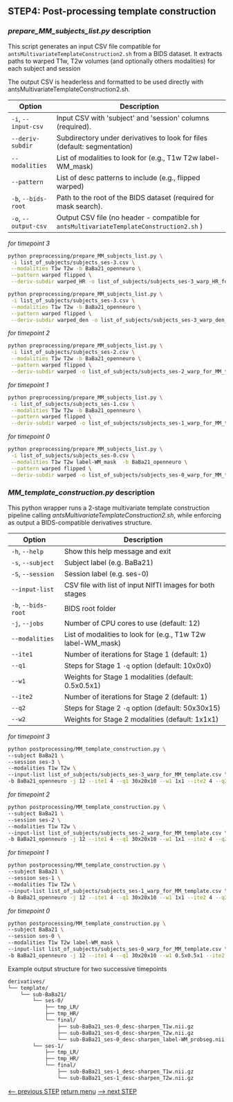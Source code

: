## STEP4: Post-processing template construction

### _prepare_MM_subjects_list.py_ description

This script generates an input CSV file compatible for `antsMultivariateTemplateConstruction2.sh` from a BIDS dataset.
It extracts paths to warped T1w, T2w volumes (and optionally others modalities) for each subject and session

The output CSV is headerless and formatted to be used directly with antsMultivariateTemplateConstruction2.sh.

| Option               | Description                                                                              |
|----------------------|------------------------------------------------------------------------------------------|
| `-i`, `--input-csv`  | Input CSV with 'subject' and 'session' columns (required).                               |
| `--deriv-subdir`     | Subdirectory under derivatives to look for files (default: segmentation)                 |
| `--modalities`       | List of modalities to look for (e.g., T1w T2w label-WM_mask)                             |
| `--pattern`          | List of desc patterns to include (e.g., flipped warped)                            |
| `-b`, `--bids-root`  | Path to the root of the BIDS dataset (required for mask search).                         |
| `-o`, `--output-csv` | Output CSV file (no header - compatible for `antsMultivariateTemplateConstruction2.sh` ) |

_for timepoint 3_
```bash
python preprocessing/prepare_MM_subjects_list.py \
 -i list_of_subjects/subjects_ses-3.csv \
 --modalities T1w T2w -b BaBa21_openneuro \
 --pattern warped flipped \
 --deriv-subdir warped_HR -o list_of_subjects/subjects_ses-3_warp_HR_for_MM_template.csv
```
```bash
python preprocessing/prepare_MM_subjects_list.py \
 -i list_of_subjects/subjects_ses-3.csv \
 --modalities T1w T2w -b BaBa21_openneuro \
 --pattern warped flipped \
 --deriv-subdir warped_den -o list_of_subjects/subjects_ses-3_warp_den_for_MM_template.csv
```

_for timepoint 2_
```bash
python preprocessing/prepare_MM_subjects_list.py \
 -i list_of_subjects/subjects_ses-2.csv \
 --modalities T1w T2w -b BaBa21_openneuro \
 --pattern warped flipped \
 --deriv-subdir warped -o list_of_subjects/subjects_ses-2_warp_for_MM_template.csv
```
_for timepoint 1_
```bash
python preprocessing/prepare_MM_subjects_list.py \
 -i list_of_subjects/subjects_ses-1.csv \
 --modalities T1w T2w -b BaBa21_openneuro \
 --pattern warped flipped \
 --deriv-subdir warped -o list_of_subjects/subjects_ses-1_warp_for_MM_template.csv
```
_for timepoint 0_
```bash
python preprocessing/prepare_MM_subjects_list.py \
 -i list_of_subjects/subjects_ses-0.csv \
 --modalities T1w T2w label-WM_mask  -b BaBa21_openneuro \
 --pattern warped flipped \
 --deriv-subdir warped -o list_of_subjects/subjects_ses-0_warp_for_MM_template.csv
```

### _MM_template_construction.py_ description
This python wrapper runs a 2-stage multivariate template construction pipeline calling _antsMultivariateTemplateConstruction2.sh_, while enforcing as output a BIDS-compatible derivatives structure.

| Option              | Description                                                   |
| ------------------- |---------------------------------------------------------------|
| `-h`, `--help`      | Show this help message and exit                               |
| `-s`, `--subject`   | Subject label (e.g. BaBa21)                                   |
| `-S`, `--session`   | Session label (e.g. ses-0)                                    |
| `--input-list`      | CSV file with list of input NIfTI images for both stages      |
| `-b`, `--bids-root` | BIDS root folder                                              |
| `-j`, `--jobs`      | Number of CPU cores to use (default: 12)                      |
| `--modalities`      | List of modalities to look for (e.g., T1w T2w label-WM_mask)  |
| `--ite1`            | Number of iterations for Stage 1 (default: 1)                 |
| `--q1`              | Steps for Stage 1 `-q` option (default: 10x0x0)               |
| `--w1`              | Weights for Stage 1 modalities (default: 0.5x0.5x1)           |
| `--ite2`            | Number of iterations for Stage 2 (default: 1)                 |
| `--q2`              | Steps for Stage 2 `-q` option (default: 50x30x15)             |
| `--w2`              | Weights for Stage 2 modalities (default: 1x1x1)               |

_for timepoint 3_
```bash
python postprocessing/MM_template_construction.py \
--subject BaBa21 \
--session ses-3 \
--modalities T1w T2w \ 
--input-list list_of_subjects/subjects_ses-3_warp_for_MM_template.csv \
-b BaBa21_openneuro -j 12 --ite1 4 --q1 30x20x10 --w1 1x1 --ite2 4 --q2 50x30x15 --w2 1x1
```

_for timepoint 2_
```bash
python postprocessing/MM_template_construction.py \
--subject BaBa21 \
--session ses-2 \
--modalities T1w T2w \ 
--input-list list_of_subjects/subjects_ses-2_warp_for_MM_template.csv \
-b BaBa21_openneuro -j 12 --ite1 4 --q1 30x20x10 --w1 1x1 --ite2 4 --q2 50x30x15 --w2 1x1
```

_for timepoint 1_
```bash
python postprocessing/MM_template_construction.py \
--subject BaBa21 \
--session ses-1 \
--modalities T1w T2w \ 
--input-list list_of_subjects/subjects_ses-1_warp_for_MM_template.csv \
-b BaBa21_openneuro -j 12 --ite1 4 --q1 30x20x10 --w1 1x1 --ite2 4 --q2 50x30x15 --w2 1x1
```

_for timepoint 0_
```bash
python postprocessing/MM_template_construction.py \
--subject BaBa21 \
--session ses-0 \
--modalities T1w T2w label-WM_mask \ 
--input-list list_of_subjects/subjects_ses-0_warp_for_MM_template.csv \
-b BaBa21_openneuro -j 12 --ite1 4 --q1 30x20x10 --w1 0.5x0.5x1 --ite2 4 --q2 50x30x15 --w2 1x1x1
```

Example output structure for two successive timepoints
```bash
derivatives/
└── template/
    └── sub-BaBa21/
        └── ses-0/
            ├── tmp_LR/
            ├── tmp_HR/
            └── final/
                ├── sub-BaBa21_ses-0_desc-sharpen_T1w.nii.gz
                ├── sub-BaBa21_ses-0_desc-sharpen_T2w.nii.gz
                └── sub-BaBa21_ses-0_desc-sharpen_label-WM_probseg.nii.gz
        └── ses-1/
            ├── tmp_LR/
            ├── tmp_HR/
            └── final/
                ├── sub-BaBa21_ses-1_desc-sharpen_T1w.nii.gz
                └── sub-BaBa21_ses-1_desc-sharpen_T2w.nii.gz
```

[<-- previous STEP](../preprocessing/denoise_realign.md) [return menu](../pipeline3D.md) [--> next STEP](generate_TPM.md)